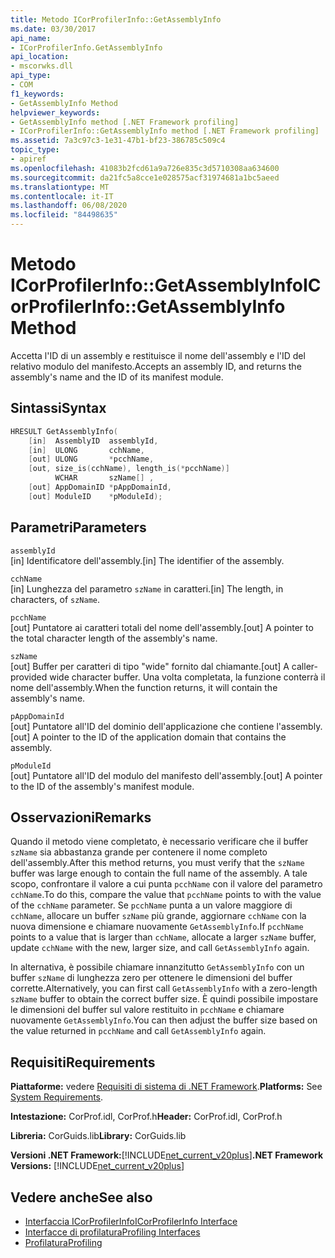 ```yaml
---
title: Metodo ICorProfilerInfo::GetAssemblyInfo
ms.date: 03/30/2017
api_name:
- ICorProfilerInfo.GetAssemblyInfo
api_location:
- mscorwks.dll
api_type:
- COM
f1_keywords:
- GetAssemblyInfo Method
helpviewer_keywords:
- GetAssemblyInfo method [.NET Framework profiling]
- ICorProfilerInfo::GetAssemblyInfo method [.NET Framework profiling]
ms.assetid: 7a3c97c3-1e31-47b1-bf23-386785c509c4
topic_type:
- apiref
ms.openlocfilehash: 41083b2fcd61a9a726e835c3d5710308aa634600
ms.sourcegitcommit: da21fc5a8cce1e028575acf31974681a1bc5aeed
ms.translationtype: MT
ms.contentlocale: it-IT
ms.lasthandoff: 06/08/2020
ms.locfileid: "84498635"
---
```

# <a name="icorprofilerinfogetassemblyinfo-method"></a><span data-ttu-id="ee39b-102">Metodo ICorProfilerInfo::GetAssemblyInfo</span><span class="sxs-lookup"><span data-stu-id="ee39b-102">ICorProfilerInfo::GetAssemblyInfo Method</span></span>
<span data-ttu-id="ee39b-103">Accetta l'ID di un assembly e restituisce il nome dell'assembly e l'ID del relativo modulo del manifesto.</span><span class="sxs-lookup"><span data-stu-id="ee39b-103">Accepts an assembly ID, and returns the assembly's name and the ID of its manifest module.</span></span>  
  
## <a name="syntax"></a><span data-ttu-id="ee39b-104">Sintassi</span><span class="sxs-lookup"><span data-stu-id="ee39b-104">Syntax</span></span>  
  
```cpp  
HRESULT GetAssemblyInfo(  
    [in]  AssemblyID  assemblyId,  
    [in]  ULONG       cchName,  
    [out] ULONG       *pcchName,  
    [out, size_is(cchName), length_is(*pcchName)]  
          WCHAR       szName[] ,  
    [out] AppDomainID *pAppDomainId,  
    [out] ModuleID    *pModuleId);  
```  
  
## <a name="parameters"></a><span data-ttu-id="ee39b-105">Parametri</span><span class="sxs-lookup"><span data-stu-id="ee39b-105">Parameters</span></span>  
 `assemblyId`  
 <span data-ttu-id="ee39b-106">[in] Identificatore dell'assembly.</span><span class="sxs-lookup"><span data-stu-id="ee39b-106">[in] The identifier of the assembly.</span></span>  
  
 `cchName`  
 <span data-ttu-id="ee39b-107">[in] Lunghezza del parametro `szName` in caratteri.</span><span class="sxs-lookup"><span data-stu-id="ee39b-107">[in] The length, in characters, of `szName`.</span></span>  
  
 `pcchName`  
 <span data-ttu-id="ee39b-108">[out] Puntatore ai caratteri totali del nome dell'assembly.</span><span class="sxs-lookup"><span data-stu-id="ee39b-108">[out] A pointer to the total character length of the assembly's name.</span></span>  
  
 `szName`  
 <span data-ttu-id="ee39b-109">[out] Buffer per caratteri di tipo "wide" fornito dal chiamante.</span><span class="sxs-lookup"><span data-stu-id="ee39b-109">[out] A caller-provided wide character buffer.</span></span> <span data-ttu-id="ee39b-110">Una volta completata, la funzione conterrà il nome dell'assembly.</span><span class="sxs-lookup"><span data-stu-id="ee39b-110">When the function returns, it will contain the assembly's name.</span></span>  
  
 `pAppDomainId`  
 <span data-ttu-id="ee39b-111">[out] Puntatore all'ID del dominio dell'applicazione che contiene l'assembly.</span><span class="sxs-lookup"><span data-stu-id="ee39b-111">[out] A pointer to the ID of the application domain that contains the assembly.</span></span>  
  
 `pModuleId`  
 <span data-ttu-id="ee39b-112">[out] Puntatore all'ID del modulo del manifesto dell'assembly.</span><span class="sxs-lookup"><span data-stu-id="ee39b-112">[out] A pointer to the ID of the assembly's manifest module.</span></span>  
  
## <a name="remarks"></a><span data-ttu-id="ee39b-113">Osservazioni</span><span class="sxs-lookup"><span data-stu-id="ee39b-113">Remarks</span></span>  
 <span data-ttu-id="ee39b-114">Quando il metodo viene completato, è necessario verificare che il buffer `szName` sia abbastanza grande per contenere il nome completo dell'assembly.</span><span class="sxs-lookup"><span data-stu-id="ee39b-114">After this method returns, you must verify that the `szName` buffer was large enough to contain the full name of the assembly.</span></span> <span data-ttu-id="ee39b-115">A tale scopo, confrontare il valore a cui punta `pcchName` con il valore del parametro `cchName`.</span><span class="sxs-lookup"><span data-stu-id="ee39b-115">To do this, compare the value that `pcchName` points to with the value of the `cchName` parameter.</span></span> <span data-ttu-id="ee39b-116">Se `pcchName` punta a un valore maggiore di `cchName`, allocare un buffer `szName` più grande, aggiornare `cchName` con la nuova dimensione e chiamare nuovamente `GetAssemblyInfo`.</span><span class="sxs-lookup"><span data-stu-id="ee39b-116">If `pcchName` points to a value that is larger than `cchName`, allocate a larger `szName` buffer, update `cchName` with the new, larger size, and call `GetAssemblyInfo` again.</span></span>  
  
 <span data-ttu-id="ee39b-117">In alternativa, è possibile chiamare innanzitutto `GetAssemblyInfo` con un buffer `szName` di lunghezza zero per ottenere le dimensioni del buffer corrette.</span><span class="sxs-lookup"><span data-stu-id="ee39b-117">Alternatively, you can first call `GetAssemblyInfo` with a zero-length `szName` buffer to obtain the correct buffer size.</span></span> <span data-ttu-id="ee39b-118">È quindi possibile impostare le dimensioni del buffer sul valore restituito in `pcchName` e chiamare nuovamente `GetAssemblyInfo`.</span><span class="sxs-lookup"><span data-stu-id="ee39b-118">You can then adjust the buffer size based on the value returned in `pcchName` and call `GetAssemblyInfo` again.</span></span>  
  
## <a name="requirements"></a><span data-ttu-id="ee39b-119">Requisiti</span><span class="sxs-lookup"><span data-stu-id="ee39b-119">Requirements</span></span>  
 <span data-ttu-id="ee39b-120">**Piattaforme:** vedere [Requisiti di sistema di .NET Framework](../../get-started/system-requirements.md).</span><span class="sxs-lookup"><span data-stu-id="ee39b-120">**Platforms:** See [System Requirements](../../get-started/system-requirements.md).</span></span>  
  
 <span data-ttu-id="ee39b-121">**Intestazione:** CorProf.idl, CorProf.h</span><span class="sxs-lookup"><span data-stu-id="ee39b-121">**Header:** CorProf.idl, CorProf.h</span></span>  
  
 <span data-ttu-id="ee39b-122">**Libreria:** CorGuids.lib</span><span class="sxs-lookup"><span data-stu-id="ee39b-122">**Library:** CorGuids.lib</span></span>  
  
 <span data-ttu-id="ee39b-123">**Versioni .NET Framework:**[!INCLUDE[net_current_v20plus](../../../../includes/net-current-v20plus-md.md)]</span><span class="sxs-lookup"><span data-stu-id="ee39b-123">**.NET Framework Versions:** [!INCLUDE[net_current_v20plus](../../../../includes/net-current-v20plus-md.md)]</span></span>  
  
## <a name="see-also"></a><span data-ttu-id="ee39b-124">Vedere anche</span><span class="sxs-lookup"><span data-stu-id="ee39b-124">See also</span></span>

- [<span data-ttu-id="ee39b-125">Interfaccia ICorProfilerInfo</span><span class="sxs-lookup"><span data-stu-id="ee39b-125">ICorProfilerInfo Interface</span></span>](icorprofilerinfo-interface.md)
- [<span data-ttu-id="ee39b-126">Interfacce di profilatura</span><span class="sxs-lookup"><span data-stu-id="ee39b-126">Profiling Interfaces</span></span>](profiling-interfaces.md)
- [<span data-ttu-id="ee39b-127">Profilatura</span><span class="sxs-lookup"><span data-stu-id="ee39b-127">Profiling</span></span>](index.md)
